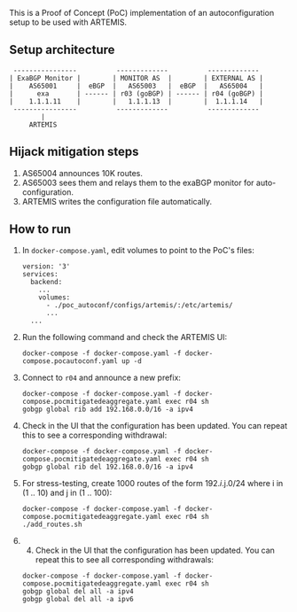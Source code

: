 This is a Proof of Concept (PoC) implementation of an autoconfiguration setup to be used with ARTEMIS.

## Setup architecture

```
 ----------------          -------------          -------------
| ExaBGP Monitor |        | MONITOR AS  |        | EXTERNAL AS |
|    AS65001     |  eBGP  |   AS65003   |  eBGP  |   AS65004   |
|      exa       | ------ | r03 (goBGP) | ------ | r04 (goBGP) |
|    1.1.1.11    |        |   1.1.1.13  |        |  1.1.1.14   |
 ----------------          -------------          -------------
        |
     ARTEMIS
```

## Hijack mitigation steps
1. AS65004 announces 10K routes.
2. AS65003 sees them and relays them to the exaBGP monitor for auto-configuration.
3. ARTEMIS writes the configuration file automatically.

## How to run

1. In `docker-compose.yaml`, edit volumes to point to the PoC's files:

    ```
    version: '3'
    services:
      backend:
        ...
        volumes:
          - ./poc_autoconf/configs/artemis/:/etc/artemis/
          ...
      ...
    ```

2. Run the following command and check the ARTEMIS UI:

   ```
   docker-compose -f docker-compose.yaml -f docker-compose.pocautoconf.yaml up -d
   ```

3. Connect to `r04` and  announce a new prefix:

   ```
   docker-compose -f docker-compose.yaml -f docker-compose.pocmitigatedeaggregate.yaml exec r04 sh
   gobgp global rib add 192.168.0.0/16 -a ipv4
   ```

4. Check in the UI that the configuration has been updated. You can repeat this to see a corresponding withdrawal:

   ```
   docker-compose -f docker-compose.yaml -f docker-compose.pocmitigatedeaggregate.yaml exec r04 sh
   gobgp global rib del 192.168.0.0/16 -a ipv4
   ```

5. For stress-testing, create 1000 routes of the form 192.$i.$j.0/24 where i in (1 .. 10) and j in (1 .. 100):

   ```
   docker-compose -f docker-compose.yaml -f docker-compose.pocmitigatedeaggregate.yaml exec r04 sh
   ./add_routes.sh
   ```

6. 4. Check in the UI that the configuration has been updated. You can repeat this to see all corresponding withdrawals:

   ```
   docker-compose -f docker-compose.yaml -f docker-compose.pocmitigatedeaggregate.yaml exec r04 sh
   gobgp global del all -a ipv4
   gobgp global del all -a ipv6
   ```
